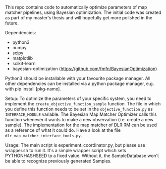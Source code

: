 This repo contains code to automatically optimize parameters of map matcher pipelines, using Bayesian optimization.
The initial code was created as part of my master's thesis and will hopefully get more polished in the future.

Dependencies:
* python3
* numpy
* scipy
* matplotlib
* scikit-learn
* bayesian-optimization (https://github.com/fmfn/BayesianOptimization)

Python3 should be installable with your favourite package manager.
All other dependencies can be installed via a python package manager, e.g. with pip install [pkg-name].

Setup:
To optimize the parameters of your specific system, you need to implement the `create_objective_function_sample` function.
The file in which you define this function needs to be set in the `objective_function.py` as `INTERFACE_MODULE` variable.
The Bayesian Map Matcher Optimizer calls this function whenever it wants to make a new observation (i.e. create a new sample).
The implementation for the map matcher of DLR RM can be used as a reference of what it could do. Have a look at the file `dlr_map_matcher_interface_tools.py`.

Usage:
The main script is experiment\_coordinator.py, but please use wrapper.sh to run it.
It's a simple wrapper script which sets PYTHONHASHSEED to a fixed value.
Without it, the SampleDatabase won't be able to recognize previously generated Samples.
